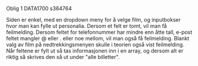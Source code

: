 Oblig 1 DATA1700
s364764

Siden er enkel, med en dropdown meny for å velge film, og inputbokser hvor man kan fylle ut personalia.
Dersom et felt er tomt, vil man få feilmelding. Dersom feltet for telefonnummer har mindre enn åtte tall, e-post feltet mangler @ eller . eller noe mellom, vil man også få feilmelding.
Blankt valg av film på nedtrekkingsmenyen skulle i teorien også vist feilmelding.
Når feltene er fylt ut så tas informasjonen inn i en array, og dersom alt er riktig så skrives den så ut under "alle billetter".
